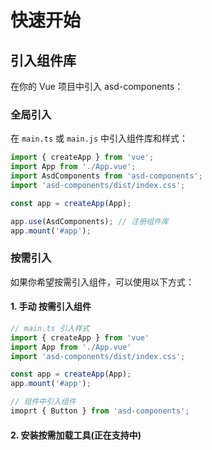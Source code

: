 # 快速开始

## 引入组件库
在你的 Vue 项目中引入 asd-components：

### 全局引入
在 `main.ts` 或 `main.js` 中引入组件库和样式：

```js
import { createApp } from 'vue';
import App from './App.vue';
import AsdComponents from 'asd-components';
import 'asd-components/dist/index.css';

const app = createApp(App);

app.use(AsdComponents); // 注册组件库
app.mount('#app');
```

### 按需引入

如果你希望按需引入组件，可以使用以下方式：

#### 1. 手动 按需引入组件

```ts
// main.ts 引入样式
import { createApp } from 'vue'
import App from './App.vue'
import 'asd-components/dist/index.css';

const app = createApp(App);
app.mount('#app');
```

```ts
// 组件中引入组件
imoprt { Button } from 'asd-components';
```

#### 2. 安装按需加载工具(正在支持中)
